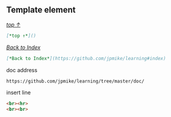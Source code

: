 ## Template element

[*top ↑*]()

```markdown
[*top ↑*]()
```

[*Back to Index*](https://github.com/jpmike/learning#index)

```markdown
[*Back to Index*](https://github.com/jpmike/learning#index)
```

doc address

```markdown
https://github.com/jpmike/learning/tree/master/doc/
```

insert line

```markdown
<br><hr>
<br><br>
```